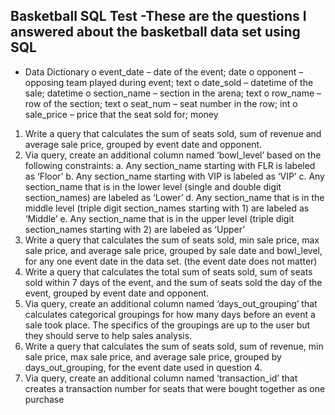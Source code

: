 ## Basketball SQL Test -These are the questions I answered about the basketball data set using SQL


- Data Dictionary
o event_date – date of the event; date
o opponent – opposing team played during event; text
o date_sold – datetime of the sale; datetime
o section_name – section in the arena; text
o row_name – row of the section; text
o seat_num – seat number in the row; int
o sale_price – price that the seat sold for; money


1. Write a query that calculates the sum of seats sold, sum of revenue and average sale price,
grouped by event date and opponent.
2. Via query, create an additional column named ‘bowl_level’ based on the following constraints:
a. Any section_name starting with FLR is labeled as ‘Floor’
b. Any section_name starting with VIP is labeled as ‘VIP’
c. Any section_name that is in the lower level (single and double digit section_names) are
labeled as ‘Lower’
d. Any section_name that is in the middle level (triple digit section_names starting with 1)
are labeled as ‘Middle’
e. Any section_name that is in the upper level (triple digit section_names starting with 2)
are labeled as ‘Upper’
3. Write a query that calculates the sum of seats sold, min sale price, max sale price, and average
sale price, grouped by sale date and bowl_level, for any one event date in the data set. (the
event date does not matter)
4. Write a query that calculates the total sum of seats sold, sum of seats sold within 7 days of the
event, and the sum of seats sold the day of the event, grouped by event date and opponent.
5. Via query, create an additional column named ‘days_out_grouping’ that calculates categorical
groupings for how many days before an event a sale took place. The specifics of the groupings
are up to the user but they should serve to help sales analysis.
6. Write a query that calculates the sum of seats sold, sum of revenue, min sale price, max sale
price, and average sale price, grouped by days_out_grouping, for the event date used in
question 4.
7. Via query, create an additional column named ‘transaction_id’ that creates a transaction
number for seats that were bought together as one purchase
